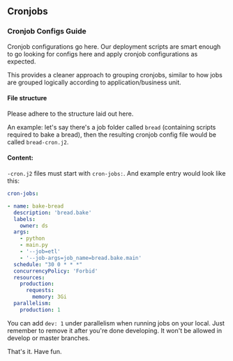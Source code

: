 ## Cronjobs
### Cronjob Configs Guide
Cronjob configurations go here. Our deployment scripts are smart enough to go looking for configs here and apply cronjob configurations
as expected.

This provides a cleaner approach to grouping cronjobs, similar to how jobs are grouped logically according to
application/business unit.

#### File structure
Please adhere to the structure laid out here.

An example: let's say there's a job folder called `bread` (containing scripts required to bake a bread), then the resulting
cronjob config file would be called `bread-cron.j2`.

#### Content:
`-cron.j2` files must start with `cron-jobs:`. And example entry would look like this:

```yaml
cron-jobs:

- name: bake-bread
  description: 'bread.bake'
  labels:
    owner: ds
  args:
    - python
    - main.py
    - '--job=etl'
    - '--job-args=job_name=bread.bake.main'
  schedule: "30 0 * * *"
  concurrencyPolicy: 'Forbid'
  resources:
    production:
      requests:
        memory: 3Gi
  parallelism:
    production: 1
```

You can add `dev: 1` under parallelism when running jobs on your local. Just remember to remove it after
you're done developing. It won't be allowed in develop or master branches. 

That's it. Have fun.
